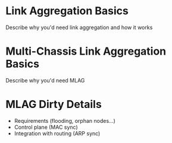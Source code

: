# Link Aggregation Basics

Describe why you'd need link aggregation and how it works

# Multi-Chassis Link Aggregation Basics

Describe why you'd need MLAG

# MLAG Dirty Details

* Requirements (flooding, orphan nodes...)
* Control plane (MAC sync)
* Integration with routing (ARP sync)
